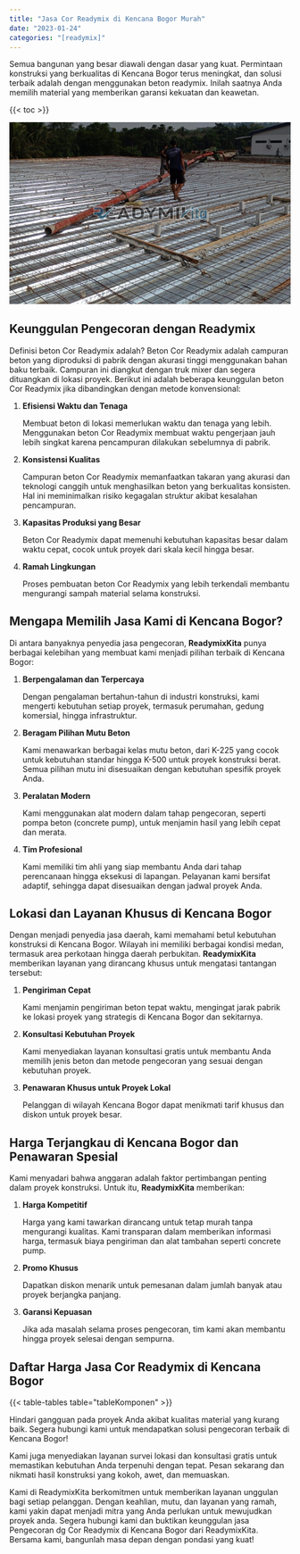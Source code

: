 ```yaml
---
title: "Jasa Cor Readymix di Kencana Bogor Murah"
date: "2023-01-24"
categories: "[readymix]"
---
```


Semua bangunan yang besar diawali dengan dasar yang kuat. Permintaan konstruksi yang berkualitas di Kencana Bogor terus meningkat, dan solusi terbaik adalah dengan menggunakan beton readymix. Inilah saatnya Anda memilih material yang memberikan garansi kekuatan dan keawetan.

{{< toc >}}

![Jasa Cor Readymix di Kencana Bogor Murah](/images/readymix/cor-readymix-30.jpg)

## Keunggulan Pengecoran dengan Readymix

Definisi beton Cor Readymix adalah? Beton Cor Readymix adalah campuran beton yang diproduksi di pabrik dengan akurasi tinggi menggunakan bahan baku terbaik. Campuran ini diangkut dengan truk mixer dan segera dituangkan di lokasi proyek. Berikut ini adalah beberapa keunggulan beton Cor Readymix jika dibandingkan dengan metode konvensional:

1. **Efisiensi Waktu dan Tenaga**

   Membuat beton di lokasi memerlukan waktu dan tenaga yang lebih. Menggunakan beton Cor Readymix membuat waktu pengerjaan jauh lebih singkat karena pencampuran dilakukan sebelumnya di pabrik.

2. **Konsistensi Kualitas**

   Campuran beton Cor Readymix memanfaatkan takaran yang akurasi dan teknologi canggih untuk menghasilkan beton yang berkualitas konsisten. Hal ini meminimalkan risiko kegagalan struktur akibat kesalahan pencampuran.

3. **Kapasitas Produksi yang Besar**

   Beton Cor Readymix dapat memenuhi kebutuhan kapasitas besar dalam waktu cepat, cocok untuk proyek dari skala kecil hingga besar.

4. **Ramah Lingkungan**

   Proses pembuatan beton Cor Readymix yang lebih terkendali membantu mengurangi sampah material selama konstruksi.

## Mengapa Memilih Jasa Kami di Kencana Bogor?

Di antara banyaknya penyedia jasa pengecoran, **ReadymixKita** punya berbagai kelebihan yang membuat kami menjadi pilihan terbaik di Kencana Bogor:

1. **Berpengalaman dan Terpercaya**

   Dengan pengalaman bertahun-tahun di industri konstruksi, kami mengerti kebutuhan setiap proyek, termasuk perumahan, gedung komersial, hingga infrastruktur.

2. **Beragam Pilihan Mutu Beton**

   Kami menawarkan berbagai kelas mutu beton, dari K-225 yang cocok untuk kebutuhan standar hingga K-500 untuk proyek konstruksi berat. Semua pilihan mutu ini disesuaikan dengan kebutuhan spesifik proyek Anda.

3. **Peralatan Modern**

   Kami menggunakan alat modern dalam tahap pengecoran, seperti pompa beton (concrete pump), untuk menjamin hasil yang lebih cepat dan merata.

4. **Tim Profesional**

   Kami memiliki tim ahli yang siap membantu Anda dari tahap perencanaan hingga eksekusi di lapangan. Pelayanan kami bersifat adaptif, sehingga dapat disesuaikan dengan jadwal proyek Anda.

## Lokasi dan Layanan Khusus di Kencana Bogor

Dengan menjadi penyedia jasa daerah, kami memahami betul kebutuhan konstruksi di Kencana Bogor. Wilayah ini memiliki berbagai kondisi medan, termasuk area perkotaan hingga daerah perbukitan. **ReadymixKita** memberikan layanan yang dirancang khusus untuk mengatasi tantangan tersebut:

1. **Pengiriman Cepat**

   Kami menjamin pengiriman beton tepat waktu, mengingat jarak pabrik ke lokasi proyek yang strategis di Kencana Bogor dan sekitarnya.

2. **Konsultasi Kebutuhan Proyek**

   Kami menyediakan layanan konsultasi gratis untuk membantu Anda memilih jenis beton dan metode pengecoran yang sesuai dengan kebutuhan proyek.

3. **Penawaran Khusus untuk Proyek Lokal**

   Pelanggan di wilayah Kencana Bogor dapat menikmati tarif khusus dan diskon untuk proyek besar.

## Harga Terjangkau di Kencana Bogor dan Penawaran Spesial

Kami menyadari bahwa anggaran adalah faktor pertimbangan penting dalam proyek konstruksi. Untuk itu, **ReadymixKita** memberikan:

1. **Harga Kompetitif**

   Harga yang kami tawarkan dirancang untuk tetap murah tanpa mengurangi kualitas. Kami transparan dalam memberikan informasi harga, termasuk biaya pengiriman dan alat tambahan seperti concrete pump.

2. **Promo Khusus**

   Dapatkan diskon menarik untuk pemesanan dalam jumlah banyak atau proyek berjangka panjang.

3. **Garansi Kepuasan**

   Jika ada masalah selama proses pengecoran, tim kami akan membantu hingga proyek selesai dengan sempurna.

## Daftar Harga Jasa Cor Readymix di Kencana Bogor

{{< table-tables table="tableKomponen" >}}

Hindari gangguan pada proyek Anda akibat kualitas material yang kurang baik. Segera hubungi kami untuk mendapatkan solusi pengecoran terbaik di Kencana Bogor!

Kami juga menyediakan layanan survei lokasi dan konsultasi gratis untuk memastikan kebutuhan Anda terpenuhi dengan tepat. Pesan sekarang dan nikmati hasil konstruksi yang kokoh, awet, dan memuaskan.

Kami di ReadymixKita berkomitmen untuk memberikan layanan unggulan bagi setiap pelanggan. Dengan keahlian, mutu, dan layanan yang ramah, kami yakin dapat menjadi mitra yang Anda perlukan untuk mewujudkan proyek anda. Segera hubungi kami dan buktikan keunggulan jasa Pengecoran dg Cor Readymix di Kencana Bogor dari ReadymixKita. Bersama kami, bangunlah masa depan dengan pondasi yang kuat!